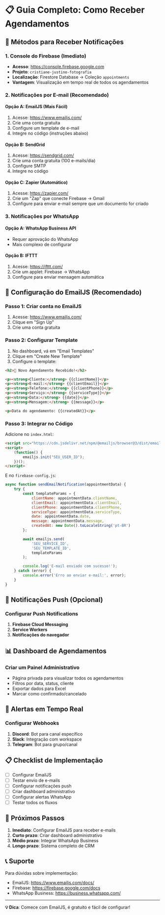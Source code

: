# 📋 Guia Completo: Como Receber Agendamentos

## 🎯 Métodos para Receber Notificações

### 1. **Console do Firebase (Imediato)**
- **Acesso**: https://console.firebase.google.com
- **Projeto**: `cristiane-justino-fotografia`
- **Localização**: Firestore Database → Coleção `appointments`
- **Vantagem**: Visualização em tempo real de todos os agendamentos

### 2. **Notificações por E-mail (Recomendado)**

#### **Opção A: EmailJS (Mais Fácil)**
1. Acesse: https://www.emailjs.com/
2. Crie uma conta gratuita
3. Configure um template de e-mail
4. Integre no código (instruções abaixo)

#### **Opção B: SendGrid**
1. Acesse: https://sendgrid.com/
2. Crie uma conta gratuita (100 e-mails/dia)
3. Configure SMTP
4. Integre no código

#### **Opção C: Zapier (Automático)**
1. Acesse: https://zapier.com/
2. Crie um "Zap" que conecte Firebase → Gmail
3. Configure para enviar e-mail sempre que um documento for criado

### 3. **Notificações por WhatsApp**

#### **Opção A: WhatsApp Business API**
- Requer aprovação do WhatsApp
- Mais complexo de configurar

#### **Opção B: IFTTT**
1. Acesse: https://ifttt.com/
2. Crie um applet: Firebase → WhatsApp
3. Configure para enviar mensagem automática

## 🔧 Configuração do EmailJS (Recomendado)

### Passo 1: Criar conta no EmailJS
1. Acesse: https://www.emailjs.com/
2. Clique em "Sign Up"
3. Crie uma conta gratuita

### Passo 2: Configurar Template
1. No dashboard, vá em "Email Templates"
2. Clique em "Create New Template"
3. Configure o template:

```html
<h2>🎉 Novo Agendamento Recebido!</h2>

<p><strong>Cliente:</strong> {{clientName}}</p>
<p><strong>E-mail:</strong> {{clientEmail}}</p>
<p><strong>Telefone:</strong> {{clientPhone}}</p>
<p><strong>Serviço:</strong> {{serviceType}}</p>
<p><strong>Data:</strong> {{date}}</p>
<p><strong>Mensagem:</strong> {{message}}</p>

<p>Data do agendamento: {{createdAt}}</p>
```

### Passo 3: Integrar no Código
Adicione no `index.html`:

```html
<script src="https://cdn.jsdelivr.net/npm/@emailjs/browser@3/dist/email.min.js"></script>
<script>
    (function() {
        emailjs.init("SEU_USER_ID");
    })();
</script>
```

E no `firebase-config.js`:

```javascript
async function sendEmailNotification(appointmentData) {
    try {
        const templateParams = {
            clientName: appointmentData.clientName,
            clientEmail: appointmentData.clientEmail,
            clientPhone: appointmentData.clientPhone,
            serviceType: appointmentData.serviceType,
            date: appointmentData.date,
            message: appointmentData.message,
            createdAt: new Date().toLocaleString('pt-BR')
        };

        await emailjs.send(
            'SEU_SERVICE_ID',
            'SEU_TEMPLATE_ID',
            templateParams
        );

        console.log('E-mail enviado com sucesso!');
    } catch (error) {
        console.error('Erro ao enviar e-mail:', error);
    }
}
```

## 📱 Notificações Push (Opcional)

### Configurar Push Notifications
1. **Firebase Cloud Messaging**
2. **Service Workers**
3. **Notificações do navegador**

## 📊 Dashboard de Agendamentos

### Criar um Painel Administrativo
- Página privada para visualizar todos os agendamentos
- Filtros por data, status, cliente
- Exportar dados para Excel
- Marcar como confirmado/cancelado

## 🔔 Alertas em Tempo Real

### Configurar Webhooks
1. **Discord**: Bot para canal específico
2. **Slack**: Integração com workspace
3. **Telegram**: Bot para grupo/canal

## 📋 Checklist de Implementação

- [ ] Configurar EmailJS
- [ ] Testar envio de e-mails
- [ ] Configurar notificações push
- [ ] Criar dashboard administrativo
- [ ] Configurar alertas WhatsApp
- [ ] Testar todos os fluxos

## 🚀 Próximos Passos

1. **Imediato**: Configurar EmailJS para receber e-mails
2. **Curto prazo**: Criar dashboard administrativo
3. **Médio prazo**: Integrar WhatsApp Business
4. **Longo prazo**: Sistema completo de CRM

## 📞 Suporte

Para dúvidas sobre implementação:
- EmailJS: https://www.emailjs.com/docs/
- Firebase: https://firebase.google.com/docs
- WhatsApp Business: https://business.whatsapp.com/

---

**💡 Dica**: Comece com EmailJS, é gratuito e fácil de configurar! 